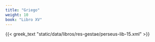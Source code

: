 ```yaml
---
title: "Griego"
weight: 10
book: "Libro XV"
---
```

{{< greek_text "static/data/libros/res-gestae/perseus-lib-15.xml" >}}